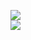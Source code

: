 [![](https://img.shields.io/badge/Made%20With-Github%20Spray-lightgrey.svg?style=for-the-badge&logo=github)](https://github.com/Annihil/github-spray#21810)  
[![](https://i.imgur.com/2DrTn0Z.gif)](https://github.com/Annihil/github-spray)